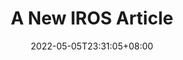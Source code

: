 ---
# Documentation: https://wowchemy.com/docs/managing-content/

title: "A New IROS Article"
summary: "Following Closely: A Robust Monocular Person Following System for Mobile Robot"
date: 2022-05-05T23:31:05+08:00
featured: false
draft: false

# Featured image
# To use, add an image named `featured.jpg/png` to your page's folder.
# Focal points: Smart, Center, TopLeft, Top, TopRight, Left, Right, BottomLeft, Bottom, BottomRight.
image:
  caption: ""
  focal_point: ""
  preview_only: false
---